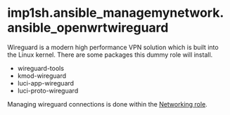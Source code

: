 # imp1sh.ansible_managemynetwork.ansible_openwrtwireguard

Wireguard is a modern high performance VPN solution which is built into the Linux kernel.
There are some packages this dummy role will install.

- wireguard-tools
- kmod-wireguard
- luci-app-wireguard
- luci-proto-wireguard

Managing wireguard connections is done within the [Networking role](/junicast/docs/AnsibleOpenWrtCollection/roleNetwork).

